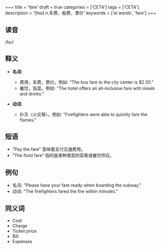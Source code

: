 +++
title = 'fare'
draft = true
categories = ['CET4']
tags = ['CET4']
description = '[feə] n.车费，船费，票价'
keywords = ['ai words', 'fare']
+++

## 读音
/fɛr/

## 释义
- **名词**:
  - 费用，车费，票价。例如: "The bus fare to the city center is $2.50."
  - 餐饮，饭菜。例如: "The hotel offers an all-inclusive fare with meals and drinks."

- **动词**:
  - 扑灭（火灾等）。例如: "Firefighters were able to quickly fare the flames."

## 短语
- "Pay the fare" 意味着支付交通费用。
- "The food fare" 指的是某种类型的菜肴或餐饮供应。

## 例句
- 名词: "Please have your fare ready when boarding the subway."
- 动词: "The firefighters fared the fire within minutes."

## 同义词
- Cost
- Charge
- Ticket price
- Bill
- Expenses
